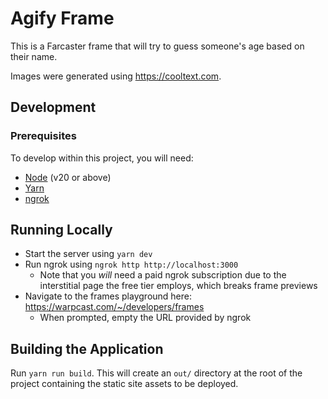 # Agify Frame

This is a Farcaster frame that will try to guess someone's age based on their name.

Images were generated using https://cooltext.com.

## Development

### Prerequisites

To develop within this project, you will need:

* [Node](https://nodejs.org/en/download) (v20 or above)
* [Yarn](https://yarnpkg.com/getting-started/install)
* [ngrok](https://download.ngrok.com/downloads/)

## Running Locally

* Start the server using `yarn dev`
* Run ngrok using `ngrok http http://localhost:3000`
  * Note that you *will* need a paid ngrok subscription due to the interstitial page the free tier employs, which breaks frame previews
* Navigate to the frames playground here: https://warpcast.com/~/developers/frames
  * When prompted, empty the URL provided by ngrok

## Building the Application

Run `yarn run build`. This will create an `out/` directory at the root of the project containing the static site assets to be deployed.